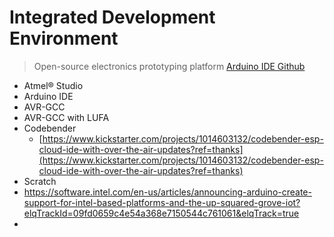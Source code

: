 # Integrated Development Environment

> Open-source electronics prototyping platform [Arduino IDE Github](https://github.com/arduino/Arduino/tree/1.6.9)

* Atmel® Studio
* Arduino IDE
* AVR-GCC
* AVR-GCC with LUFA
* Codebender
  * [https://www.kickstarter.com/projects/1014603132/codebender-esp-cloud-ide-with-over-the-air-updates?ref=thanks](https://www.kickstarter.com/projects/1014603132/codebender-esp-cloud-ide-with-over-the-air-updates?ref=thanks)
* Scratch
* https://software.intel.com/en-us/articles/announcing-arduino-create-support-for-intel-based-platforms-and-the-up-squared-grove-iot?elqTrackId=09fd0659c4e54a368e7150544c761061&elqTrack=true
* 


